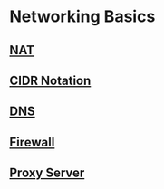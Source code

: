 # Networking Basics

## [NAT](https://www.youtube.com/watch?v=FTUV0t6JaDA)

## [CIDR Notation](https://www.digitalocean.com/community/tutorials/understanding-ip-addresses-subnets-and-cidr-notation-for-networking#cidr-notation)

## [DNS](https://www.youtube.com/watch?v=mpQZVYPuDGU)

## [Firewall](https://www.youtube.com/watch?v=kDEX1HXybrU)

## [Proxy Server](https://www.youtube.com/watch?v=5cPIukqXe5w)
